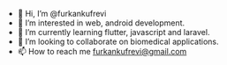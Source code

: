 - 👋 Hi, I’m @furkankufrevi
- 👀 I’m interested in web, android development.
- 🌱 I’m currently learning flutter, javascript and laravel.
- 💞️ I’m looking to collaborate on biomedical applications.
- 📫 How to reach me furkankufrevi@gmail.com

<!---
furkankufrevi/furkankufrevi is a ✨ special ✨ repository because its `README.md` (this file) appears on your GitHub profile.
You can click the Preview link to take a look at your changes.
--->
